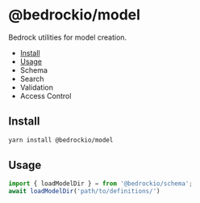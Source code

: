 # @bedrockio/model

Bedrock utilities for model creation.

- [Install](#install)
- [Usage](#usage)
- Schema
- Search
- Validation
- Access Control

## Install

```bash
yarn install @bedrockio/model
```

## Usage

```js
import { loadModelDir } = from '@bedrockio/schema';
await loadModelDir('path/to/definitions/')
```
